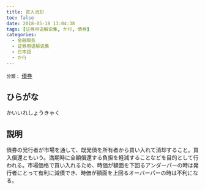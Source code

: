 ```yaml
---
title: 買入消却
toc: false
date: 2018-05-18 13:04:38
tags: [证券用语解说集, か行, 債券]
categories:
  - 金融服务
  - 证券用语解说集
  - 日本語
  - か行
---
```


`分類：` [債券](/tags/債券/)

## ひらがな

かいいれしょうきゃく

## 説明

債券の発行者が市場を通して、既発債を所有者から買い入れて消却すること。買入償還ともいう。満期時に全額償還する負担を軽減することなどを目的として行われる。市場価格で買い入れるため、時価が額面を下回るアンダーパーの時は発行者にとって有利に減債でき、時価が額面を上回るオーバーパーの時は不利になる。
